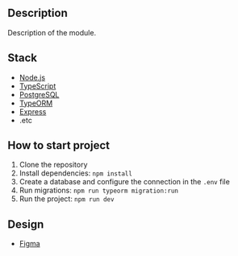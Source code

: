 ## Description

Description of the module.

## Stack

* [Node.js](https://nodejs.org/en/)
* [TypeScript](https://www.typescriptlang.org/)
* [PostgreSQL](https://www.postgresql.org/)
* [TypeORM](https://typeorm.io/#/)
* [Express](https://expressjs.com/)
* .etc

## How to start project

1. Clone the repository 
2. Install dependencies: `npm install`
3. Create a database and configure the connection in the `.env` file
4. Run migrations: `npm run typeorm migration:run`
5. Run the project: `npm run dev`

## Design

* [Figma](https://www.figma.com/file/dWQLV0xVYxxIT6rOxNJ6e3/%D0%B6%D0%BA%D1%85?node-id=0%3A1)
